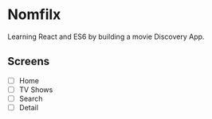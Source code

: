 # Nomfilx

Learning React and ES6 by building a movie Discovery App.

## Screens

- [ ] Home
- [ ] TV Shows
- [ ] Search
- [ ] Detail
